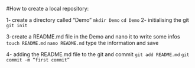 #How to create a local repository:

1-  create a directory called “Demo”
`mkdir Demo`
`cd Demo`
2- initialising  the git
`git init`

3-create a README.md file in the Demo and nano it to write some infos
`touch README.md`
`nano README.md` type the information and save

4- adding the README.md file to the git and commit
`git add README.md`
`git commit -m “first commit”`


